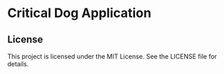 # Critical Dog Application

## License
This project is licensed under the MIT License. See the LICENSE file for details.